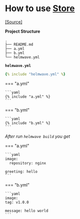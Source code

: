 # How to use [Store](https://helmwave.github.io/docs/0.21.x/yaml/#store)

[ [Source] ](https://github.com/helmwave/docs/tree/0.21.x/docs/examples/store-greeting-hello)


**Project Structure**

```console
.
├── README.md
├── a.yml
├── b.yml
└── helmwave.yml

```

**`helmwave.yml`**


```yaml
{% include "helmwave.yml" %}
```

=== "a.yml"

    ```yaml
    {% include "a.yml" %}
    ```

=== "b.yml"

    ```yaml
    {% include "b.yml" %}
    ```


*After run `helmwave build` you get*

=== "a.yml"

    ```yaml
    image:
      repository: nginx
    
    greeting: hello
    ```

=== "b.yml"

    ```yaml
    image:
    tag: v1.0.0
    
    message: hello world
    ```
